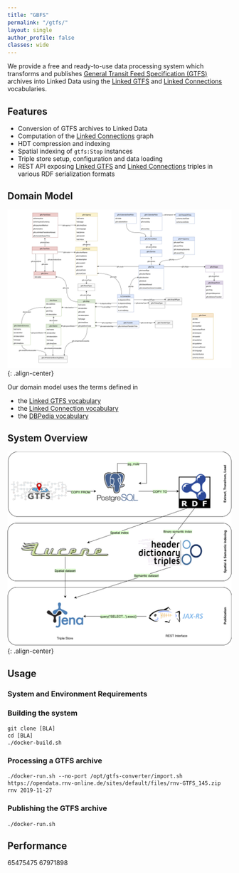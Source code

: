 ```yaml
---
title: "GBFS"
permalink: "/gtfs/"
layout: single
author_profile: false
classes: wide
---
```

We provide a free and ready-to-use data processing system which transforms and publishes [General Transit Feed Specification (GTFS)](https://developers.google.com/transit/gtfs) archives into Linked Data using the [Linked GTFS](https://github.com/OpenTransport/linked-gtfs) and [Linked Connections](https://linkedconnections.org/) vocabularies.

## Features

* Conversion of GTFS archives to Linked Data 
* Computation of the [Linked Connections](https://linkedconnections.org/) graph
* HDT compression and indexing 
* Spatial indexing of `gtfs:Stop` instances
* Triple store setup, configuration and data loading
* REST API exposing [Linked GTFS](https://github.com/OpenTransport/linked-gtfs) and [Linked Connections](https://linkedconnections.org/) triples in various RDF serialization formats  

## Domain Model
![image-center](/assets/images/gtfs_domain_model.png){: .align-center}

Our domain model uses the terms defined in
* the [Linked GTFS vocabulary](http://vocab.gtfs.org/gtfs.ttl#)
* the [Linked Connection vocabulary](http://semweb.mmlab.be/ns/linkedconnections#)
* the [DBPedia vocabulary](http://dbpedia.org/ontology/)


## System Overview

![image-center](/assets/images/gtfs_stack.png){: .align-center}

## Usage

### System and Environment Requirements


### Building the system

```
git clone [BLA]
cd [BLA]
./docker-build.sh
```

### Processing a GTFS archive

```
./docker-run.sh --no-port /opt/gtfs-converter/import.sh https://opendata.rnv-online.de/sites/default/files/rnv-GTFS_145.zip rnv 2019-11-27
```

### Publishing the GTFS archive

```
./docker-run.sh
```

## Performance
65475475
67971898